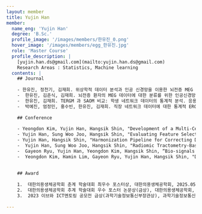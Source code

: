 ```yaml
--- 
layout: member 
title: Yujin Han 
member:
  name_eng: 'Yujin Han'
  degree: 'B.Sc.'
  profile_image: '/images/members/한유진_0.png'
  hover_image: '/images/members/egg_한유진.jpg'
  role: 'Master Course'
  profile_description: |
    [yujin.han.ds@gmail.com](mailto:yujin.han.ds@gmail.com)
    Research Areas : Statistics, Machine learning
  contents: |
    ## Journal
    
    - 한유진, 정천기, 김재희. 위상학적 데이터 분석과 인공 신경망을 이용한 뇌전증 MEG 데이터 분류 연구. 응용통계연구. 38(2), 189-204. (2025).
    -  한유진, 김준식, 김재희. 뇌전증 환자의 MEG 데이터에 대한 분류를 위한 인공신경망 적용 연구. 응용통계연구. 37(2), 139-155. (2024).
    -  한유진, 김재희. TERGM 과 SAOM 비교: 학생 네트워크 데이터의 통계적 분석. 응용통계연구. 36(1), 1-19. (2023).
    -  박예진, 엄정민, 홍수빈, 한유진, 김재희. 직장 네트워크 데이터에 대한 통계적 ERGM 분석. 응용통계연구. 35(4), 527-541. (2022).
    
    ## Conference
    
    - Yeongdon Kim, Yujin Han, Hangsik Shin, "Development of a Multi-Center Polysomnography Dataset for the Evaluation of Sleep Analysis Algorithms", The 56th KIEE Summer Conference, Busan, Korea (Jul. 2025)
    - Yujin Han, Sung Woo Joo, Hangsik Shin, "Evaluating Feature Selection Methods for Radiomic Tractometry in Schizophrenia", The 47th Annual International Conference of the IEEE Engineering in Medicine and Biology Society (EMBC), Copenhagen, Denmark (Jul. 2025)
    - Yujin Han, Hangsik Shin, "Harmonization Pipeline for Correcting Data Discrepancies in Multicenter Radiomic Tractometry Studies", The 65th Korea Society of Medical and Biological Engineering Spring Conference 2025, Lotte Hotel Jeju, Jeju, Korea (May. 2025)
    -  Yujin Han, Sung Woo Joo, Hangsik Shin, "Radiomic Tractometry-Based Machine Learning Model for Schizophrenia Classification", The 65th Korea Society of Medical and Biological Engineering Spring Conference 2025, Lotte Hotel Jeju, Jeju, Korea (May. 2025)
    -  Gayeon Ryu, Yujin Han, Yeongdon Kim, Hangsik Shin, “Bio-signals and result feature analysis to leverage public polysomnography database integration”, The 64th Korea Society of Medical and Biological Engineering Fall Conference 2024, Swiss Grand Hotel, Seoul, Korea (Nov. 2024)
    -  Yeongdon Kim, Hamin Lim, Gayeon Ryu, Yujin Han, Hangsik Shin, "Development of a Real-Time Upper Limb Range of Motion Measurement Method Using a Single Depth Measurement Camera", The 55th KIEE Summer Conference, Jeju, Korea (Jul. 2024)
    
    
    ## Award
    
    1.  대한의용생체공학회 춘계 학술대회 최우수 포스터상, 대한의용생체공학회, 2025.05
    2.  대한의용생체공학회 추계 학술대회 우수 포스터 논문상(금상), 대한의용생체공학회, 2024.11
    3.  2023 이브와 ICT멘토링 공모전 금상(과학기술정보통신부장관상), 과학기술정보통신부(주최), 정보통신기획평가원(주관), IT여성기업인협회(주관), 2023.12
    
--- 
```

